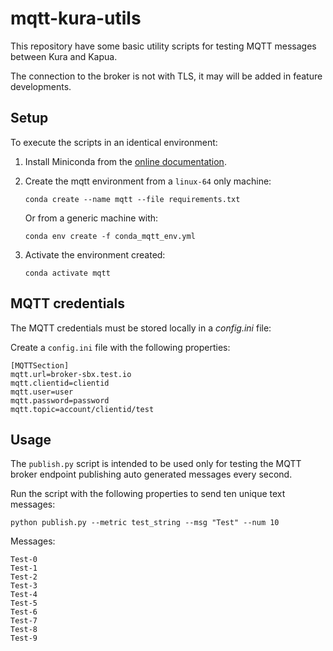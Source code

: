 # mqtt-kura-utils
This repository have some basic utility scripts for testing MQTT messages between Kura and Kapua.

The connection to the broker is not with TLS, it may will be added in feature developments.

## Setup

To execute the scripts in an identical environment:

1) Install Miniconda from the [online documentation](https://docs.conda.io/projects/miniconda/en/latest/miniconda-install.html).

2) Create the mqtt environment from a `linux-64` only machine: 

    ```
    conda create --name mqtt --file requirements.txt
    ```

    Or from a generic machine with:
    
    ```
    conda env create -f conda_mqtt_env.yml
    ```

3) Activate the environment created:

    ```
    conda activate mqtt
    ```

## MQTT credentials

The MQTT credentials must be stored locally in a _config.ini_ file: 

Create a `config.ini` file with the following properties:

```
[MQTTSection]
mqtt.url=broker-sbx.test.io
mqtt.clientid=clientid
mqtt.user=user
mqtt.password=password
mqtt.topic=account/clientid/test
```

## Usage

The `publish.py` script is intended to be used only for testing the MQTT broker endpoint publishing auto generated messages every second.

Run the script with the following properties to send ten unique text messages:
```
python publish.py --metric test_string --msg "Test" --num 10
```

Messages:
```
Test-0
Test-1
Test-2
Test-3
Test-4
Test-5
Test-6
Test-7
Test-8
Test-9
```